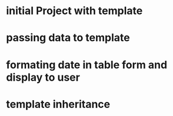 # initial Project with template
# passing data to template
# formating date in table form and display to user
# template inheritance

